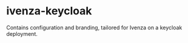 # ivenza-keycloak
Contains configuration and branding, tailored for Ivenza on a keycloak deployment.
